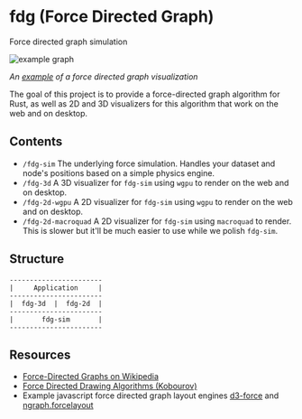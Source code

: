 # fdg (Force Directed Graph)
Force directed graph simulation

![example graph](https://d3-wiki.readthedocs.io/zh_CN/master/force.png)

*An [example](https://vasturiano.github.io/force-graph/example/load-json/) of a force directed graph visualization*

The goal of this project is to provide a force-directed graph algorithm for Rust, as well as 2D and 3D visualizers for this algorithm that work on the web and on desktop.

## Contents
- `/fdg-sim` The underlying force simulation. Handles your dataset and node's positions based on a simple physics engine.
- `/fdg-3d` A 3D visualizer for `fdg-sim` using `wgpu` to render on the web and on desktop.
- `/fdg-2d-wgpu` A 2D visualizer for `fdg-sim` using `wgpu` to render on the web and on desktop.
- `/fdg-2d-macroquad` A 2D visualizer for `fdg-sim` using `macroquad` to render. This is slower but it'll be much easier to use while we polish `fdg-sim`.

## Structure
```
-----------------------
|     Application     |
-----------------------
|  fdg-3d  |  fdg-2d  |
-----------------------
|       fdg-sim       |
-----------------------
```

## Resources
- [Force-Directed Graphs on Wikipedia](https://en.wikipedia.org/wiki/Force-directed_graph_drawing)
- [Force Directed Drawing Algorithms (Kobourov)](https://cs.brown.edu/people/rtamassi/gdhandbook/chapters/force-directed.pdf)
- Example javascript force directed graph layout engines [d3-force](https://github.com/d3/d3-force) and [ngraph.forcelayout](https://github.com/anvaka/ngraph.forcelayout)